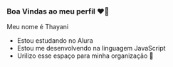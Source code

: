### Boa Vindas ao meu perfil ❤️‍🔥

Meu nome é Thayani 

- Estou estudando no Alura
- Estou me desenvolvendo na linguagem JavaScript
- Urilizo esse espaço para minha organização 🌸
